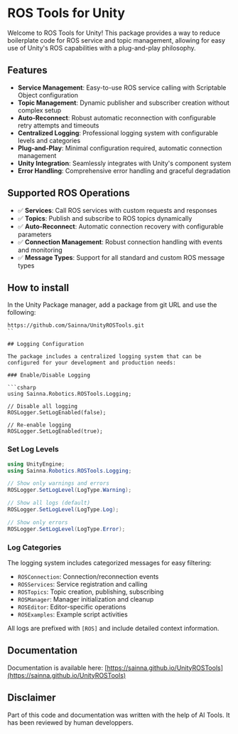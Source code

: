 # ROS Tools for Unity

Welcome to ROS Tools for Unity! This package provides a way to reduce boilerplate code for ROS service and topic management, allowing for easy use of Unity's ROS capabilities with a plug-and-play philosophy.

## Features

- **Service Management**: Easy-to-use ROS service calling with Scriptable Object configuration  
- **Topic Management**: Dynamic publisher and subscriber creation without complex setup
- **Auto-Reconnect**: Robust automatic reconnection with configurable retry attempts and timeouts
- **Centralized Logging**: Professional logging system with configurable levels and categories
- **Plug-and-Play**: Minimal configuration required, automatic connection management
- **Unity Integration**: Seamlessly integrates with Unity's component system
- **Error Handling**: Comprehensive error handling and graceful degradation

## Supported ROS Operations

- ✅ **Services**: Call ROS services with custom requests and responses
- ✅ **Topics**: Publish and subscribe to ROS topics dynamically  
- ✅ **Auto-Reconnect**: Automatic connection recovery with configurable parameters
- ✅ **Connection Management**: Robust connection handling with events and monitoring
- ✅ **Message Types**: Support for all standard and custom ROS message types

## How to install

In the Unity Package manager, add a package from git URL and use the following:

```text
https://github.com/Sainna/UnityROSTools.git
``

## Logging Configuration

The package includes a centralized logging system that can be configured for your development and production needs:

### Enable/Disable Logging

```csharp
using Sainna.Robotics.ROSTools.Logging;

// Disable all logging
ROSLogger.SetLogEnabled(false);

// Re-enable logging
ROSLogger.SetLogEnabled(true);
```

### Set Log Levels

```csharp
using UnityEngine;
using Sainna.Robotics.ROSTools.Logging;

// Show only warnings and errors
ROSLogger.SetLogLevel(LogType.Warning);

// Show all logs (default)
ROSLogger.SetLogLevel(LogType.Log);

// Show only errors
ROSLogger.SetLogLevel(LogType.Error);
```

### Log Categories

The logging system includes categorized messages for easy filtering:

- `ROSConnection`: Connection/reconnection events
- `ROSServices`: Service registration and calling
- `ROSTopics`: Topic creation, publishing, subscribing  
- `ROSManager`: Manager initialization and cleanup
- `ROSEditor`: Editor-specific operations
- `ROSExamples`: Example script activities

All logs are prefixed with `[ROS]` and include detailed context information.


## Documentation

Documentation is available here: [https://sainna.github.io/UnityROSTools](https://sainna.github.io/UnityROSTools)

## Disclaimer
Part of this code and documentation was written with the help of AI Tools. It has been reviewed by human developpers.
